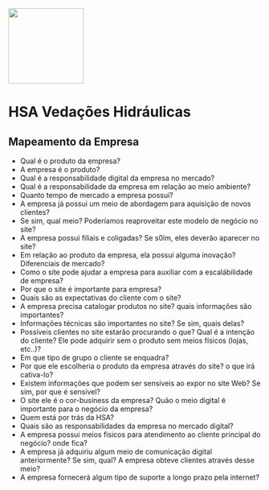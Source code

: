<img src="assets/logo-hsa.png" width="150">

<h1>HSA Vedações Hidráulicas</h1>

## Mapeamento da Empresa

- Qual é o produto da empresa?
- A empresa é o produto?
- Qual é a responsabilidade digital da empresa no mercado?
- Qual é a responsabilidade da empresa em relação ao meio ambiente?
- Quanto tempo de mercado a empresa possui?
- A empresa já possui um meio de abordagem para aquisição de novos clientes?
- Se sim, qual meio? Poderíamos reaproveitar este modelo de negócio no site?
- A empresa possui filiais e coligadas? Se s0im, eles deverão aparecer no site?
- Em relação ao produto da empresa, ela possui alguma inovação? Diferenciais de mercado?
- Como o site pode ajudar a empresa para auxiliar com a escalábilidade de empresa?
- Por que o site é importante para empresa?
- Quais são as expectativas do cliente com o site?
- A empresa precisa catalogar produtos no site? quais informações são importantes?
- Informações técnicas são importantes no site? Se sim, quais delas?
- Possíveis clientes no site estarão procurando o que? Qual é a intenção do cliente? Ele pode adquirir sem o produto sem meios físicos (lojas, etc..)?
- Em que tipo de grupo o cliente se enquadra?
- Por que ele escolheria o produto da empresa através do site? o que irá cativa-lo?
- Existem informações que podem ser sensíveis ao expor no site Web? Se sim, por que é sensível?
- O site ele é o cor-business da empresa? Quão o meio digital é importante para o negócio da empresa?
- Quem está por trás da HSA?
- Quais são as responsabilidades da empresa no mercado digital?
- A empresa possui meios físicos para atendimento ao cliente principal do negócio? onde fica?
- A empresa já adquiriu algum meio de comunicação digital anteriormente? Se sim, qual? A empresa obteve clientes através desse meio?
- A empresa fornecerá algum tipo de suporte a longo prazo pela internet?
